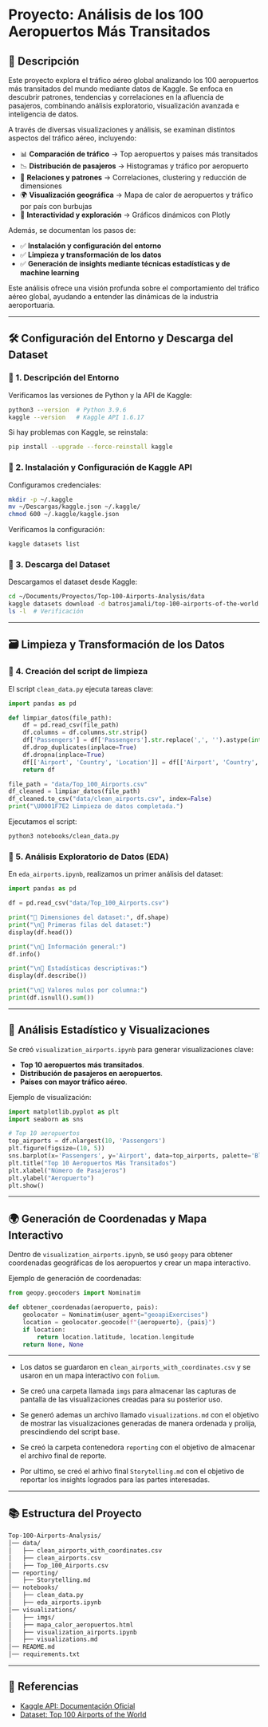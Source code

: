 # Proyecto: Análisis de los 100 Aeropuertos Más Transitados

## 📄 Descripción

Este proyecto explora el tráfico aéreo global analizando los 100 aeropuertos más transitados del mundo mediante datos de Kaggle. Se enfoca en descubrir patrones, tendencias y correlaciones en la afluencia de pasajeros, combinando análisis exploratorio, visualización avanzada e inteligencia de datos.

A través de diversas visualizaciones y análisis, se examinan distintos aspectos del tráfico aéreo, incluyendo:

- 📊 **Comparación de tráfico** → Top aeropuertos y países más transitados
- 📉 **Distribución de pasajeros** → Histogramas y tráfico por aeropuerto
- 📌 **Relaciones y patrones** → Correlaciones, clustering y reducción de dimensiones
- 🌍 **Visualización geográfica** → Mapa de calor de aeropuertos y tráfico por país con burbujas
- 🛫 **Interactividad y exploración** → Gráficos dinámicos con Plotly

Además, se documentan los pasos de:
- ✅ **Instalación y configuración del entorno**
- ✅ **Limpieza y transformación de los datos**
- ✅ **Generación de insights mediante técnicas estadísticas y de machine learning**

Este análisis ofrece una visión profunda sobre el comportamiento del tráfico aéreo global, ayudando a entender las dinámicas de la industria aeroportuaria.


---

## 🛠️ Configuración del Entorno y Descarga del Dataset

### 🔹 1. Descripción del Entorno
Verificamos las versiones de Python y la API de Kaggle:
```bash
python3 --version  # Python 3.9.6
kaggle --version   # Kaggle API 1.6.17
```
Si hay problemas con Kaggle, se reinstala:
```bash
pip install --upgrade --force-reinstall kaggle
```

### 🔹 2. Instalación y Configuración de Kaggle API
Configuramos credenciales:
```bash
mkdir -p ~/.kaggle
mv ~/Descargas/kaggle.json ~/.kaggle/
chmod 600 ~/.kaggle/kaggle.json
```
Verificamos la configuración:
```bash
kaggle datasets list
```

### 🔹 3. Descarga del Dataset
Descargamos el dataset desde Kaggle:
```bash
cd ~/Documents/Proyectos/Top-100-Airports-Analysis/data
kaggle datasets download -d batrosjamali/top-100-airports-of-the-world -p ./ --unzip
ls -l  # Verificación
```


---

## 🗃️ Limpieza y Transformación de los Datos

### 🔹 4. Creación del script de limpieza
El script `clean_data.py` ejecuta tareas clave:
```python
import pandas as pd

def limpiar_datos(file_path):
    df = pd.read_csv(file_path)
    df.columns = df.columns.str.strip()
    df['Passengers'] = df['Passengers'].str.replace(',', '').astype(int)
    df.drop_duplicates(inplace=True)
    df.dropna(inplace=True)
    df[['Airport', 'Country', 'Location']] = df[['Airport', 'Country', 'Location']].apply(lambda x: x.str.strip().str.title())
    return df

file_path = "data/Top_100_Airports.csv"
df_cleaned = limpiar_datos(file_path)
df_cleaned.to_csv("data/clean_airports.csv", index=False)
print("\U0001F7E2 Limpieza de datos completada.")
```

Ejecutamos el script:
```bash
python3 notebooks/clean_data.py
```


### 🔹 5. Análisis Exploratorio de Datos (EDA)
En `eda_airports.ipynb`, realizamos un primer análisis del dataset:
```python
import pandas as pd

df = pd.read_csv("data/Top_100_Airports.csv")

print("📌 Dimensiones del dataset:", df.shape)
print("\n📌 Primeras filas del dataset:")
display(df.head())

print("\n📌 Información general:")
df.info()

print("\n📌 Estadísticas descriptivas:")
display(df.describe())

print("\n📌 Valores nulos por columna:")
print(df.isnull().sum())
```


---

## 🔬 Análisis Estadístico y Visualizaciones

Se creó `visualization_airports.ipynb` para generar visualizaciones clave:
- **Top 10 aeropuertos más transitados**.
- **Distribución de pasajeros en aeropuertos**.
- **Países con mayor tráfico aéreo**.

Ejemplo de visualización:
```python
import matplotlib.pyplot as plt
import seaborn as sns

# Top 10 aeropuertos
top_airports = df.nlargest(10, 'Passengers')
plt.figure(figsize=(10, 5))
sns.barplot(x='Passengers', y='Airport', data=top_airports, palette='Blues_r')
plt.title("Top 10 Aeropuertos Más Transitados")
plt.xlabel("Número de Pasajeros")
plt.ylabel("Aeropuerto")
plt.show()
```


---

## 🌍 Generación de Coordenadas y Mapa Interactivo

Dentro de `visualization_airports.ipynb`, se usó `geopy` para obtener coordenadas geográficas de los aeropuertos y crear un mapa interactivo.

Ejemplo de generación de coordenadas:
```python
from geopy.geocoders import Nominatim

def obtener_coordenadas(aeropuerto, pais):
    geolocator = Nominatim(user_agent="geoapiExercises")
    location = geolocator.geocode(f"{aeropuerto}, {pais}")
    if location:
        return location.latitude, location.longitude
    return None, None
```

---

- Los datos se guardaron en `clean_airports_with_coordinates.csv` y se usaron en un mapa interactivo con `folium`.

- Se creó una carpeta llamada `imgs` para almacenar las capturas de pantalla de las visualizaciones creadas para su posterior uso. 

- Se generó ademas un archivo llamado `visualizations.md` con el objetivo de mostrar las visualizaciones generadas de manera ordenada y prolija, prescindiendo del script base. 

- Se creó la carpeta contenedora `reporting` con el objetivo de almacenar el archivo final de reporte. 

- Por ultimo, se creó el arhivo final `Storytelling.md` con el objetivo de reportar los insights logrados para las partes interesadas. 


---


## 📚 Estructura del Proyecto
```bash
Top-100-Airports-Analysis/
│── data/  
│   ├── clean_airports_with_coordinates.csv  
│   ├── clean_airports.csv  
│   ├── Top_100_Airports.csv  
│── reporting/
│   ├── Storytelling.md
│── notebooks/  
│   ├── clean_data.py  
│   ├── eda_airports.ipynb 
│── visualizations/  
│   ├── imgs/
│   ├── mapa_calor_aeropuertos.html 
│   ├── visualization_airports.ipynb  
│   ├── visualizations.md
│── README.md  
│── requirements.txt

```


---

## 🔗 Referencias
- [Kaggle API: Documentación Oficial](https://www.kaggle.com/docs/api)
- [Dataset: Top 100 Airports of the World](https://www.kaggle.com/datasets/batrosjamali/top-100-airports-of-the-world)